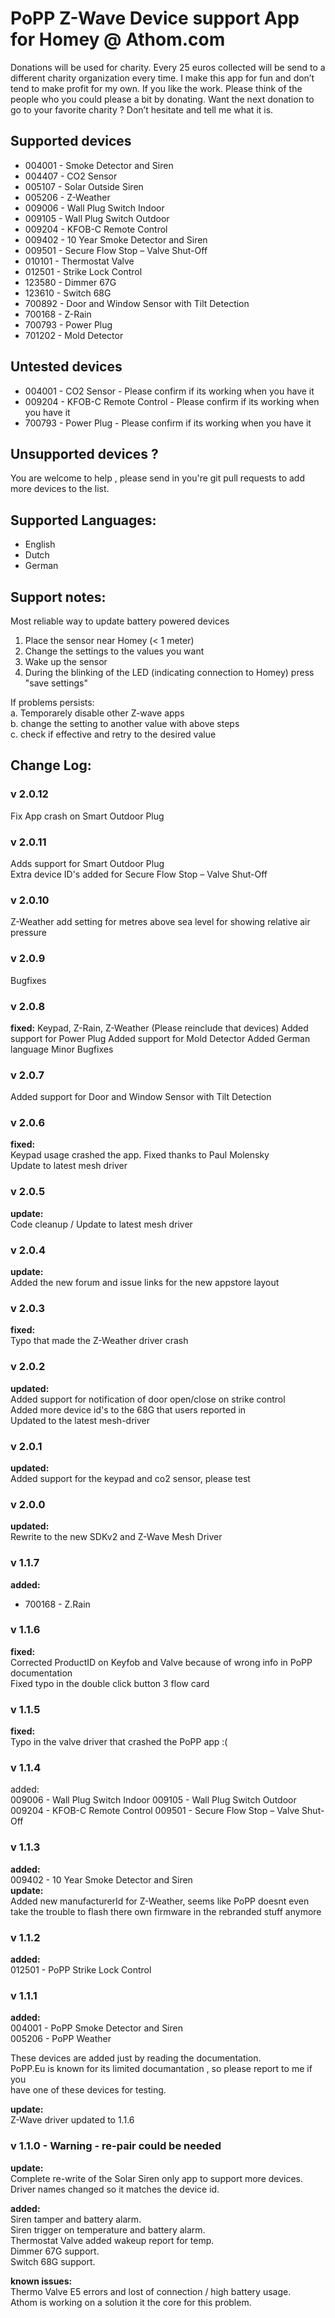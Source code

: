 # PoPP Z-Wave Device support App for Homey @ Athom.com    
   
Donations will be used for charity. Every 25 euros collected will be send to a different charity organization every time. I make this app for fun and don’t tend to make profit for my own.
If you like the work. Please think of the people who you could please a bit by donating.
Want the next donation to go to your favorite charity ? Don’t hesitate and tell me what it is.
    
## Supported devices    
* 004001 - Smoke Detector and Siren  
* 004407 - CO2 Sensor  
* 005107 - Solar Outside Siren  
* 005206 - Z-Weather
* 009006 - Wall Plug Switch Indoor    
* 009105 - Wall Plug Switch Outdoor 
* 009204 - KFOB-C Remote Control     
* 009402 - 10 Year Smoke Detector and Siren 
* 009501 - Secure Flow Stop – Valve Shut-Off   
* 010101 - Thermostat Valve 
* 012501 - Strike Lock Control   
* 123580 - Dimmer 67G   
* 123610 - Switch 68G 
* 700892 - Door and Window Sensor with Tilt Detection
* 700168 - Z-Rain
* 700793 - Power Plug
* 701202 - Mold Detector

    
## Untested devices    
* 004001 - CO2 Sensor - Please confirm if its working when you have it    
* 009204 - KFOB-C Remote Control - Please confirm if its working when you have it 
* 700793 - Power Plug -  Please confirm if its working when you have it 
   
## Unsupported devices ?    
You are welcome to help , please send in you're git pull requests to add more devices to the list.    
    
## Supported Languages:    
* English    
* Dutch
* German    
    
## Support notes:    
Most reliable way to update battery powered devices   
1. Place the sensor near Homey (< 1 meter)   
2. Change the settings to the values you want   
3. Wake up the sensor    
4. During the blinking of the LED (indicating connection to Homey) press "save settings"   

If problems persists:    
a. Temporarely disable other Z-wave apps   
b. change the setting to another value with above steps   
c. check if effective and retry to the desired value    

## Change Log:    
   
### v 2.0.12
Fix App crash on Smart Outdoor Plug

### v 2.0.11
Adds support for Smart Outdoor Plug		
Extra device ID's added for Secure Flow Stop – Valve Shut-Off	
   
### v 2.0.10
Z-Weather add setting for metres above sea level for showing relative air pressure

### v 2.0.9
Bugfixes
 
### v 2.0.8
**fixed:** Keypad, Z-Rain, Z-Weather (Please reinclude that devices)
Added support for Power Plug
Added support for Mold Detector
Added German language
Minor Bugfixes

### v 2.0.7
Added support for Door and Window Sensor with Tilt Detection

### v 2.0.6   
**fixed:**     
Keypad usage crashed the app. Fixed thanks to Paul Molensky     
Update to latest mesh driver           
   
### v 2.0.5   
**update:**     
Code cleanup / Update to latest mesh driver   
   
### v 2.0.4   
**update:**     
Added the new forum and issue links for the new appstore layout 
       
### v 2.0.3
**fixed:**    
Typo that made the Z-Weather driver crash   
   
### v 2.0.2
**updated:**    
Added support for notification of door open/close on strike control   
Added more device id's to the 68G that users reported in    
Updated to the latest mesh-driver     
   
### v 2.0.1
**updated:**    
Added support for the keypad and co2 sensor, please test    
     
### v 2.0.0
**updated:**    
Rewrite to the new SDKv2 and Z-Wave Mesh Driver   
  
### v 1.1.7
**added:**    
* 700168 - Z.Rain
  
### v 1.1.6     
**fixed:**    
Corrected ProductID on Keyfob and Valve because of wrong info in PoPP documentation  
Fixed typo in the double click button 3 flow card      
  
### v 1.1.5   
**fixed:**    
Typo in the valve driver that crashed the PoPP app :(  
  
### v 1.1.4   
added:   
009006 - Wall Plug Switch Indoor
009105 - Wall Plug Switch Outdoor
009204 - KFOB-C Remote Control
009501 - Secure Flow Stop – Valve Shut-Off  
    
### v 1.1.3   
**added:**    
009402 - 10 Year Smoke Detector and Siren    
**update:**   
Added new manufacturerId for Z-Weather, seems like PoPP doesnt even take the trouble to flash there own firmware in the rebranded stuff anymore   
  
### v 1.1.2   
**added:**    
012501 - PoPP Strike Lock Control    
  
### v 1.1.1   
**added:**    
004001 - PoPP Smoke Detector and Siren  
005206 - PoPP Weather  
    
These devices are added just by reading the documentation.    
PoPP.Eu is known for its limited documantation , so please report to me if you    
have one of these devices for testing.  
    
**update:**    
Z-Wave driver updated to 1.1.6    
  
    
### v 1.1.0 - Warning - re-pair could be needed    
**update:**    
Complete re-write of the Solar Siren only app to support more devices. Driver names changed so it matches the device id.    
    
**added:**    
Siren tamper and battery alarm.    
Siren trigger on temperature and battery alarm.    
Thermostat Valve added wakeup report for temp.    
Dimmer 67G support.    
Switch 68G support.    
    
**known issues:**    
Thermo Valve E5 errors and lost of connection / high battery usage.    
Athom is working on a solution it the core for this problem.    




